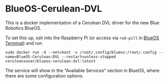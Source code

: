 # BlueOS-Cerulean-DVL

This is a docker implementation of a Cerulean DVL driver for the new Blue Robotics BlueOS.

To set this up, ssh into the Raspberry Pi (or access via `red-pill` in [BlueOS Terminal](https://docs.bluerobotics.com/ardusub-zola/software/onboard/BlueOS-1.0/advanced-usage/#terminal)) and run

`sudo docker run -d --net=host -v /root/.config/blueos:/root/.config --name=BlueOS-Cerulean-DVL --restart=unless-stopped ceruleansonar/blueos-cerulean-dvl:latest
`

The service will show in the "Available Services" section in BlueOS, where there are some configuration options.
